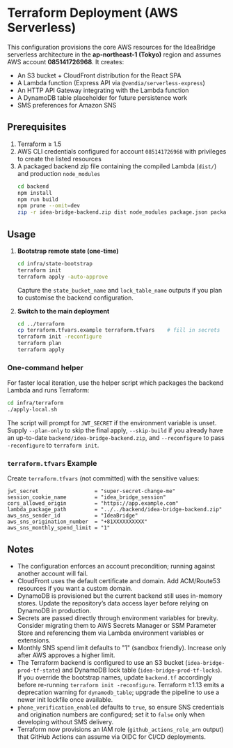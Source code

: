# Terraform Deployment (AWS Serverless)

This configuration provisions the core AWS resources for the IdeaBridge serverless architecture in the **ap-northeast-1 (Tokyo)** region and assumes AWS account **085141726968**. It creates:

- An S3 bucket + CloudFront distribution for the React SPA
- A Lambda function (Express API via `@vendia/serverless-express`)
- An HTTP API Gateway integrating with the Lambda function
- A DynamoDB table placeholder for future persistence work
- SMS preferences for Amazon SNS

## Prerequisites
1. Terraform ≥ 1.5
2. AWS CLI credentials configured for account `085141726968` with privileges to create the listed resources
3. A packaged backend zip file containing the compiled Lambda (`dist/`) and production `node_modules`
   ```bash
   cd backend
   npm install
   npm run build
   npm prune --omit=dev
   zip -r idea-bridge-backend.zip dist node_modules package.json package-lock.json
   ```

## Usage
1. **Bootstrap remote state (one-time)**
   ```bash
   cd infra/state-bootstrap
   terraform init
   terraform apply -auto-approve
   ```
   Capture the `state_bucket_name` and `lock_table_name` outputs if you plan to
   customise the backend configuration.

2. **Switch to the main deployment**
   ```bash
   cd ../terraform
   cp terraform.tfvars.example terraform.tfvars    # fill in secrets
   terraform init -reconfigure
   terraform plan
   terraform apply
   ```

### One-command helper

For faster local iteration, use the helper script which packages the backend
Lambda and runs Terraform:

```bash
cd infra/terraform
./apply-local.sh
```

The script will prompt for `JWT_SECRET` if the environment variable is unset.
Supply `--plan-only` to skip the final apply, `--skip-build` if you already have
an up-to-date `backend/idea-bridge-backend.zip`, and `--reconfigure` to pass
`-reconfigure` to `terraform init`.

### `terraform.tfvars` Example
Create `terraform.tfvars` (not committed) with the sensitive values:
```hcl
jwt_secret                  = "super-secret-change-me"
session_cookie_name         = "idea_bridge_session"
cors_allowed_origin         = "https://app.example.com"
lambda_package_path         = "../../backend/idea-bridge-backend.zip"
aws_sns_sender_id           = "IdeaBridge"
aws_sns_origination_number  = "+81XXXXXXXXXX"
aws_sns_monthly_spend_limit = "1"
```

## Notes
- The configuration enforces an account precondition; running against another account will fail.
- CloudFront uses the default certificate and domain. Add ACM/Route53 resources if you want a custom domain.
- DynamoDB is provisioned but the current backend still uses in-memory stores. Update the repository’s data access layer before relying on DynamoDB in production.
- Secrets are passed directly through environment variables for brevity. Consider migrating them to AWS Secrets Manager or SSM Parameter Store and referencing them via Lambda environment variables or extensions.
- Monthly SNS spend limit defaults to "1" (sandbox friendly). Increase only after
   AWS approves a higher limit.
- The Terraform backend is configured to use an S3 bucket (`idea-bridge-prod-tf-state`)
   and DynamoDB lock table (`idea-bridge-prod-tf-locks`). If you override the
   bootstrap names, update `backend.tf` accordingly before re-running
   `terraform init -reconfigure`. Terraform ≥1.13 emits a deprecation warning for
   `dynamodb_table`; upgrade the pipeline to use a newer init lockfile once
   available.
- `phone_verification_enabled` defaults to `true`, so ensure SNS credentials and
   origination numbers are configured; set it to `false` only when developing
   without SMS delivery.
- Terraform now provisions an IAM role (`github_actions_role_arn` output) that
   GitHub Actions can assume via OIDC for CI/CD deployments.
